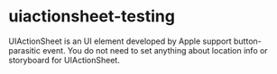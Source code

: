 # uiactionsheet-testing

UIActionSheet is an UI element developed by Apple support button-parasitic event.
You do not need to set anything about location info or storyboard for UIActionSheet.
